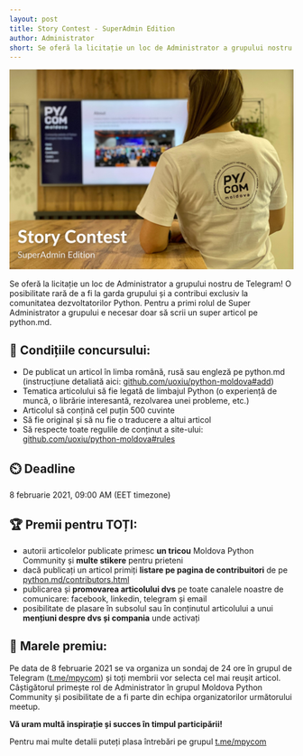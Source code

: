 ```yaml
---
layout: post
title: Story Contest - SuperAdmin Edition
author: Administrator
short: Se oferă la licitație un loc de Administrator a grupului nostru de Telegram! O posibilitate rară de a fi la garda grupului și a contribui exclusiv la comunitatea dezvoltatorilor Python. Pentru a primi rolul de Super Administrator a grupului e necesar doar să scrii un super articol pe python.md.
---
```


![Article cover](/public/assets/posts/story-contest.png)


Se oferă la licitație un loc de Administrator a grupului nostru de Telegram! 
O posibilitate rară de a fi la garda grupului și a contribui exclusiv la comunitatea dezvoltatorilor Python. 
Pentru a primi rolul de Super Administrator a grupului e necesar doar să scrii un super articol pe python.md.

## 📑 Condițiile concursului:
- De publicat un articol în limba română, rusă sau engleză pe python.md (instrucțiune detaliată aici: [github.com/uoxiu/python-moldova#add](https://github.com/uoxiu/python-moldova#-cum-adaug-un-articol))
- Tematica articolului să fie legată de limbajul Python (o experiență de muncă, o librărie interesantă, rezolvarea unei probleme, etc.)
- Articolul să conțină cel puțin 500 cuvinte
- Să fie original și să nu fie o traducere a altui articol
- Să respecte toate regulile de conținut a site-ului: [github.com/uoxiu/python-moldova#rules](https://github.com/uoxiu/python-moldova#-reguli-de-con%C8%9Binut)

## ⏲️ Deadline
8 februarie 2021, 09:00 AM (EET timezone)

## 🏆 Premii pentru TOȚI:
- autorii articolelor publicate primesc **un tricou** Moldova Python Community și **multe stikere** pentru prieteni
- dacă publicați un articol primiți **listare pe pagina de contribuitori** de pe [python.md/contributors.html](https://python.md/contributors.html)
- publicarea și **promovarea articolului dvs** pe toate canalele noastre de comunicare: facebook, linkedin, telegram și email
- posibilitate de plasare în subsolul sau în conținutul articolului a unui **mențiuni despre dvs și compania** unde activați

## 🥇 Marele premiu:
Pe data de 8 februarie 2021 se va organiza un sondaj de 24 ore în grupul de Telegram ([t.me/mpycom](https://t.me/mpycom)) și toți membrii vor selecta cel mai reușit articol. 
Câștigătorul primește rol de Administrator în grupul Moldova Python Community și posibilitate de a fi parte din echipa organizatorilor următorului meetup.

**Vă uram multă inspirație și succes în timpul participării!**

Pentru mai multe detalii puteți plasa întrebări pe grupul [t.me/mpycom](https://t.me/mpycom)

